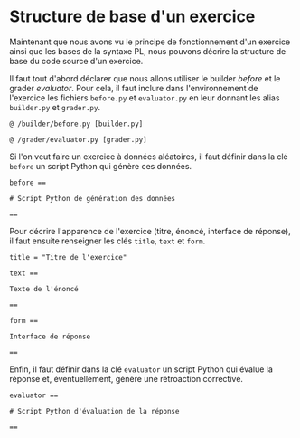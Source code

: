 # Structure de base d'un exercice

Maintenant que nous avons vu le principe de fonctionnement d'un exercice ainsi que les bases de la syntaxe PL, nous pouvons décrire la structure de base du code source d'un exercice.

Il faut tout d'abord déclarer que nous allons utiliser le builder *before* et le grader *evaluator*. Pour cela, il faut inclure dans l'environnement de l'exercice les fichiers `before.py` et `evaluator.py` en leur donnant les alias `builder.py` et `grader.py`.

~~~
@ /builder/before.py [builder.py]

@ /grader/evaluator.py [grader.py]
~~~

Si l'on veut faire un exercice à données aléatoires, il faut définir dans la clé `before` un script Python qui génère ces données.

~~~
before ==

# Script Python de génération des données

==
~~~

Pour décrire l'apparence de l'exercice (titre, énoncé, interface de réponse), il faut ensuite renseigner les clés `title`, `text` et `form`.
~~~
title = "Titre de l'exercice"

text ==

Texte de l'énoncé

==

form ==

Interface de réponse

==
~~~

Enfin, il faut définir dans la clé `evaluator` un script Python qui évalue la réponse et, éventuellement, génère une rétroaction corrective.
~~~
evaluator ==

# Script Python d'évaluation de la réponse

==
~~~
